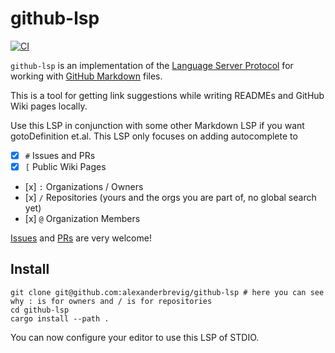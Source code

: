 # github-lsp

[![CI](https://github.com/AlexanderBrevig/github-lsp/actions/workflows/ci.yml/badge.svg)](https://github.com/AlexanderBrevig/github-lsp/actions/workflows/ci.yml)

`github-lsp` is an implementation of the [Language Server Protocol](https://microsoft.github.io/language-server-protocol/) for working with [GitHub Markdown](https://docs.github.com/en/get-started/writing-on-github/getting-started-with-writing-and-formatting-on-github/basic-writing-and-formatting-syntax) files.

This is a tool for getting link suggestions while writing READMEs and GitHub Wiki pages locally.

Use this LSP in conjunction with some other Markdown LSP if you want gotoDefinition et.al. This LSP only focuses on adding autocomplete to

- [x] `#` Issues and PRs
- [x] `[` Public Wiki Pages
- [x] `:` Organizations / Owners
- [x] `/` Repositories (yours and the orgs you are part of, no global search yet)
- [x] `@` Organization Members

[Issues](https://github.com/AlexanderBrevig/github-lsp/issues) and [PRs](https://github.com/AlexanderBrevig/github-lsp/pulls) are very welcome!

## Install

```shell
git clone git@github.com:alexanderbrevig/github-lsp # here you can see why : is for owners and / is for repositories
cd github-lsp
cargo install --path .
```

You can now configure your editor to use this LSP of STDIO.
